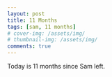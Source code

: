 ```yaml
---
layout: post
title: 11 Months
tags: [sam, 11 months]
# cover-img: /assets/img/
# thumbnail-img: /assets/img/
comments: true
---
```

Today is 11 months since Sam left.
